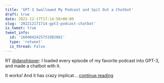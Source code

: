 ```yaml
---
title: 'GPT-3 Swallowed My Podcast and Spit Out a Chatbot'
draft: true
date: 2022-12-17T17:14:50+00:00
slug: '202212171714-gpt3-podcast-chatbot'
is_tweet: true
tweet_info:
  id: '1604042425751982081'
  type: 'retweet'
  is_thread: False
---
```




RT [@danshipper](https://x.com/danshipper): I loaded every episode of my favorite podcast into GPT-3, and made a chatbot with it. 

It works! And it has crazy implicat… [continue reading](https://x.com/sytelus/status/1604042425751982081)
